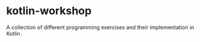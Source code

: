 # kotlin-workshop
A collection of different programming exercises and their implementation in Kotlin.
